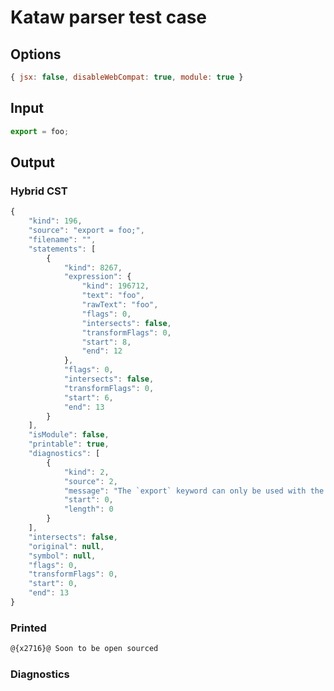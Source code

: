 # Kataw parser test case

## Options

`````js
{ jsx: false, disableWebCompat: true, module: true }
`````

## Input

`````js
export = foo;
`````

## Output

### Hybrid CST


```javascript
{
    "kind": 196,
    "source": "export = foo;",
    "filename": "",
    "statements": [
        {
            "kind": 8267,
            "expression": {
                "kind": 196712,
                "text": "foo",
                "rawText": "foo",
                "flags": 0,
                "intersects": false,
                "transformFlags": 0,
                "start": 8,
                "end": 12
            },
            "flags": 0,
            "intersects": false,
            "transformFlags": 0,
            "start": 6,
            "end": 13
        }
    ],
    "isModule": false,
    "printable": true,
    "diagnostics": [
        {
            "kind": 2,
            "source": 2,
            "message": "The `export` keyword can only be used with the module goal",
            "start": 0,
            "length": 0
        }
    ],
    "intersects": false,
    "original": null,
    "symbol": null,
    "flags": 0,
    "transformFlags": 0,
    "start": 0,
    "end": 13
}
```

  
### Printed


```javascript
@{x2716}@ Soon to be open sourced
```

  
### Diagnostics


```javascript

```

